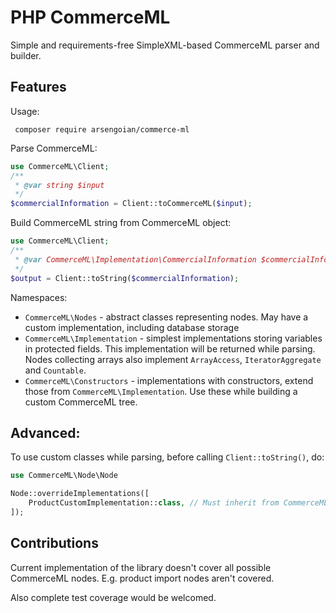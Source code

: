 # PHP CommerceML
Simple and requirements-free SimpleXML-based CommerceML parser and builder.

## Features

Usage: 
   
     composer require arsengoian/commerce-ml
   
Parse CommerceML:

```php
use CommerceML\Client;
/**
 * @var string $input
 */
$commercialInformation = Client::toCommerceML($input);
```     
    
Build CommerceML string from CommerceML object:

```php
use CommerceML\Client;
/**
 * @var CommerceML\Implementation\CommercialInformation $commercialInformation
 */
$output = Client::toString($commercialInformation);
```   

Namespaces:
- `CommerceML\Nodes` - abstract classes representing nodes. May have a custom implementation, including database storage
- `CommerceML\Implementation` - simplest implementations storing variables in protected fields. This implementation will be returned while parsing. Nodes collecting arrays also implement `ArrayAccess`, `IteratorAggregate` and `Countable`.
- `CommerceML\Constructors` - implementations with constructors, extend those from `CommerceML\Implementation`. Use these while building a custom CommerceML tree.


## Advanced:

To use custom classes while parsing, before calling `Client::toString()`, do:

```php
use CommerceML\Node\Node

Node::overrideImplementations([
    ProductCustomImplementation::class, // Must inherit from CommerceML\Implementations\Product
]);

```


## Contributions
Current implementation of the library doesn't cover all possible CommerceML nodes.
E.g. product import nodes aren't covered.

Also complete test coverage would be welcomed.
